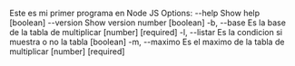 Este es mi primer programa en Node JS
Options:
      --help     Show help                                             [boolean]
      --version  Show version number                                   [boolean]
  -b, --base     Es la base de la tabla de multiplicar       [number] [required]
  -l, --listar   Es la condicion si muestra o no la tabla              [boolean]
  -m, --maximo   Es el maximo de la tabla de multiplicar     [number] [required]